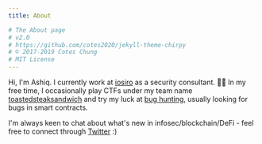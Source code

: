 ```yaml
---
title: About

# The About page
# v2.0
# https://github.com/cotes2020/jekyll-theme-chirpy
# © 2017-2019 Cotes Chung
# MIT License
---
```


Hi, I'm Ashiq. I currently work at [iosiro](https://iosiro.com/) as a security consultant. 👨‍💻 In my free time, I occasionally play CTFs under my team name [toastedsteaksandwich](https://ctftime.org/team/120123/) and try my luck at [bug hunting](../external), usually looking for bugs in smart contracts.

I'm always keen to chat about what's new in infosec/blockchain/DeFi - feel free to connect through [Twitter](https://twitter.com/AshiqAmien) :)
